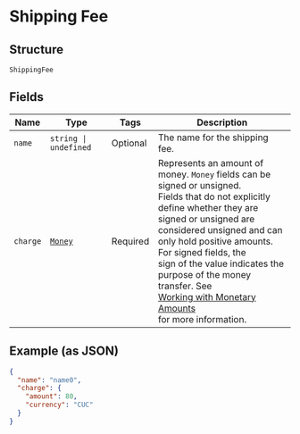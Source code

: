 
# Shipping Fee

## Structure

`ShippingFee`

## Fields

| Name | Type | Tags | Description |
|  --- | --- | --- | --- |
| `name` | `string \| undefined` | Optional | The name for the shipping fee. |
| `charge` | [`Money`](../../doc/models/money.md) | Required | Represents an amount of money. `Money` fields can be signed or unsigned.<br>Fields that do not explicitly define whether they are signed or unsigned are<br>considered unsigned and can only hold positive amounts. For signed fields, the<br>sign of the value indicates the purpose of the money transfer. See<br>[Working with Monetary Amounts](https://developer.squareup.com/docs/build-basics/working-with-monetary-amounts)<br>for more information. |

## Example (as JSON)

```json
{
  "name": "name0",
  "charge": {
    "amount": 80,
    "currency": "CUC"
  }
}
```

